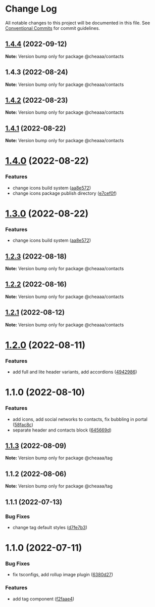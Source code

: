 # Change Log

All notable changes to this project will be documented in this file.
See [Conventional Commits](https://conventionalcommits.org) for commit guidelines.

## [1.4.4](https://github.com/SergeyBondar93/liba/compare/@cheaaa/contacts@1.4.3...@cheaaa/contacts@1.4.4) (2022-09-12)

**Note:** Version bump only for package @cheaaa/contacts





## 1.4.3 (2022-08-24)

**Note:** Version bump only for package @cheaaa/contacts





## [1.4.2](https://github.com/SergeyBondar93/liba/compare/@cheaaa/contacts@1.4.1...@cheaaa/contacts@1.4.2) (2022-08-23)

**Note:** Version bump only for package @cheaaa/contacts





## [1.4.1](https://github.com/SergeyBondar93/liba/compare/@cheaaa/contacts@1.4.0...@cheaaa/contacts@1.4.1) (2022-08-22)

**Note:** Version bump only for package @cheaaa/contacts





# [1.4.0](https://github.com/SergeyBondar93/liba/compare/@cheaaa/contacts@1.3.0...@cheaaa/contacts@1.4.0) (2022-08-22)


### Features

* change icons build system ([aa8e572](https://github.com/SergeyBondar93/liba/commit/aa8e572b8c1cc010d49fb4824e188713d25e57f6))
* change icons package publish directory ([e7cef0f](https://github.com/SergeyBondar93/liba/commit/e7cef0f1a8ad52c222d2a725f0ab7f43e538e4a5))





# [1.3.0](https://github.com/SergeyBondar93/liba/compare/@cheaaa/contacts@1.2.3...@cheaaa/contacts@1.3.0) (2022-08-22)


### Features

* change icons build system ([aa8e572](https://github.com/SergeyBondar93/liba/commit/aa8e572b8c1cc010d49fb4824e188713d25e57f6))





## [1.2.3](https://github.com/SergeyBondar93/liba/compare/@cheaaa/contacts@1.2.2...@cheaaa/contacts@1.2.3) (2022-08-18)

**Note:** Version bump only for package @cheaaa/contacts





## [1.2.2](https://github.com/SergeyBondar93/liba/compare/@cheaaa/contacts@1.2.1...@cheaaa/contacts@1.2.2) (2022-08-16)

**Note:** Version bump only for package @cheaaa/contacts





## [1.2.1](https://github.com/SergeyBondar93/liba/compare/@cheaaa/contacts@1.2.0...@cheaaa/contacts@1.2.1) (2022-08-12)

**Note:** Version bump only for package @cheaaa/contacts





# [1.2.0](https://github.com/SergeyBondar93/liba/compare/@cheaaa/contacts@1.1.0...@cheaaa/contacts@1.2.0) (2022-08-11)


### Features

* add full and lite header variants, add accordions ([4942986](https://github.com/SergeyBondar93/liba/commit/4942986eed2c29b58c7b9f90c7613f3d82a0ce3a))





# 1.1.0 (2022-08-10)


### Features

* add icons, add social networks to contacts, fix bubbling in portal ([58fac8c](https://github.com/SergeyBondar93/liba/commit/58fac8cc505b497620751913d19fd8d89dcdc784))
* separate header and contacts block ([645669d](https://github.com/SergeyBondar93/liba/commit/645669d6e093980f5fde80ea3839d79aaca3aa04))





## [1.1.3](https://github.com/SergeyBondar93/liba/compare/@cheaaa/tag@1.1.2...@cheaaa/tag@1.1.3) (2022-08-09)

**Note:** Version bump only for package @cheaaa/tag





## 1.1.2 (2022-08-06)

**Note:** Version bump only for package @cheaaa/tag





## 1.1.1 (2022-07-13)


### Bug Fixes

* change tag default styles ([d7fe7b3](https://github.com/SergeyBondar93/liba/commit/d7fe7b3f8a41ae2df162bc4ce50a0520c7172c81))





# 1.1.0 (2022-07-11)


### Bug Fixes

* fix tsconfigs, add rollup image plugin ([6380d27](https://github.com/SergeyBondar93/liba/commit/6380d272ef79220e4644deeb1c1b3ac925a1658f))


### Features

* add tag component ([f2faae4](https://github.com/SergeyBondar93/liba/commit/f2faae425ba9f4622c7a2946205ca75c775adc07))
